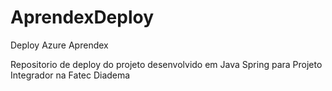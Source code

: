 # AprendexDeploy
Deploy Azure Aprendex

Repositorio de deploy do projeto desenvolvido em Java Spring para Projeto Integrador na Fatec Diadema

